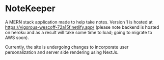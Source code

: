 # NoteKeeper
A MERN stack application made to help take notes. Version 1 is hosted at https://vigorous-wescoff-72a15f.netlify.app/ (please note backend is hosted on heroku and as a result
will take some time to load; going to migrate to AWS soon).

Currently, the site is undergoing changes to incorporate user personalization and server side rendering using NextJs.
